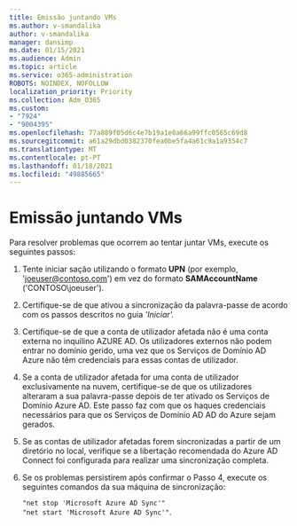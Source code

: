 ```yaml
---
title: Emissão juntando VMs
ms.author: v-smandalika
author: v-smandalika
manager: dansimp
ms.date: 01/15/2021
ms.audience: Admin
ms.topic: article
ms.service: o365-administration
ROBOTS: NOINDEX, NOFOLLOW
localization_priority: Priority
ms.collection: Adm_O365
ms.custom:
- "7924"
- "9004395"
ms.openlocfilehash: 77a889f05d6c4e7b19a1e0a66a99ffc0565c69d8
ms.sourcegitcommit: a61a29dbd0382370fea0be5fa4a61c9a1a9354c7
ms.translationtype: MT
ms.contentlocale: pt-PT
ms.lasthandoff: 01/18/2021
ms.locfileid: "49885665"
---
```

# <a name="issue-joining-vms"></a>Emissão juntando VMs

Para resolver problemas que ocorrem ao tentar juntar VMs, execute os seguintes passos:

1. Tente iniciar sação utilizando o formato **UPN** (por exemplo, 'joeuser@contoso.com') em vez do formato **SAMAccountName** ('CONTOSO\joeuser').
2. Certifique-se de que ativou a sincronização da palavra-passe de acordo com os passos descritos no guia *'Iniciar'.*
3. Certifique-se de que a conta de utilizador afetada não é uma conta externa no inquilino AZURE AD. Os utilizadores externos não podem entrar no domínio gerido, uma vez que os Serviços de Domínio AD Azure não têm credenciais para essas contas de utilizador.
4. Se a conta de utilizador afetada for uma conta de utilizador exclusivamente na nuvem, certifique-se de que os utilizadores alteraram a sua palavra-passe depois de ter ativado os Serviços de Domínio Azure AD. Este passo faz com que os haques credenciais necessários para que os Serviços de Domínio AD AD do Azure sejam gerados.
5. Se as contas de utilizador afetadas forem sincronizadas a partir de um diretório no local, verifique se a libertação recomendada do Azure AD Connect foi configurada para realizar uma sincronização completa.
6. Se os problemas persistirem após confirmar o Passo 4, execute os seguintes comandos da sua máquina de sincronização:
 
     `"net stop 'Microsoft Azure AD Sync'"`  
     `"net start 'Microsoft Azure AD Sync'"`.